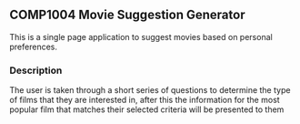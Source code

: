 ## COMP1004 Movie Suggestion Generator
This is a single page application to suggest movies based on personal preferences.

### Description
The user is taken through a short series of questions to determine the type of films that they are
interested in, after this the information for the most popular film that matches their selected criteria
will be presented to them
